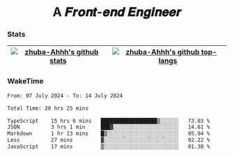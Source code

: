 <h1 align="center">A 𝑭𝒓𝒐𝒏𝒕-𝒆𝒏𝒅 𝑬𝒏𝒈𝒊𝒏𝒆𝒆𝒓</h1>

### Stats

| <a href="https://github.com/zhuba-Ahhh"><img align="center" src="https://github-readme-stats.vercel.app/api?username=zhuba-Ahhh&hide_title=true&hide_border=true&show_icons=trueline_height=21&text_color=000&icon_color=000&bg_color=0,ea6161,ffc64d,fffc4d,52fa5a&theme=graywhite" alt="zhuba-Ahhh's github stats" /> </a> | <a href="https://github.com/zhuba-Ahhh"><img align="center" src="https://github-readme-stats.vercel.app/api/top-langs/?username=zhuba-Ahhh&hide_title=true&hide_border=true&layout=compact&hide_border=true&show_icons=trueline_height=40&text_color=000&icon_color=000&bg_color=0,ea6161,ffc64d,fffc4d,52fa5a&theme=graywhite&langs_count=6" alt="zhuba-Ahhh's github top-langs"/> </a> |
| ------------- | ------------- |

### WakeTime

<!--START_SECTION:waka-->

```txt
From: 07 July 2024 - To: 14 July 2024

Total Time: 20 hrs 25 mins

TypeScript    15 hrs 6 mins   ██████████████████▒░░░░░░   73.03 %
JSON          3 hrs 1 min     ███▓░░░░░░░░░░░░░░░░░░░░░   14.61 %
Markdown      1 hr 13 mins    █▒░░░░░░░░░░░░░░░░░░░░░░░   05.94 %
Less          27 mins         ▓░░░░░░░░░░░░░░░░░░░░░░░░   02.22 %
JavaScript    17 mins         ▒░░░░░░░░░░░░░░░░░░░░░░░░   01.38 %
```

<!--END_SECTION:waka-->
